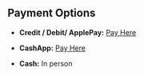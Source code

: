 ## Payment Options


- **Credit / Debit/ ApplePay:**    [Pay Here](https://square.link/u/mP5e3zTE?src=sheet)


- **CashApp:**    [Pay Here](https://cash.app/$mark417)

  
- **Cash:** In person  


